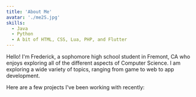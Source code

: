 ```yaml
---
title: 'About Me'
avatar: './me2S.jpg'
skills:
  - Java
  - Python
  - A bit of HTML, CSS, Lua, PHP, and Flutter
---
```


Hello! I'm Frederick, a sophomore high school student in Fremont, CA who enjoys exploring all of the different aspects of Computer Science. I am exploring a wide variety of topics, ranging from game to web to app development. 

Here are a few projects I've been working with recently: